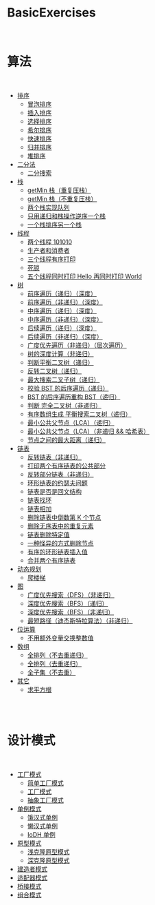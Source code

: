 BasicExercises
==

<br>

# 算法

<br>

- [排序](https://github.com/CaMnter/BasicExercises/blob/master/src/com/camnter/basicexercises/sorting)
    - [冒泡排序](https://github.com/CaMnter/BasicExercises/blob/master/src/com/camnter/basicexercises/sorting/BubbleSort.java)
    - [插入排序](https://github.com/CaMnter/BasicExercises/blob/master/src/com/camnter/basicexercises/sorting/InsertSort.java)
    - [选择排序](https://github.com/CaMnter/BasicExercises/blob/master/src/com/camnter/basicexercises/sorting/SelectionSort.java)
    - [希尔排序](https://github.com/CaMnter/BasicExercises/blob/master/src/com/camnter/basicexercises/sorting/ShellSort.java)
    - [快速排序](https://github.com/CaMnter/BasicExercises/blob/master/src/com/camnter/basicexercises/sorting/QuickSort.java)
    - [归并排序](https://github.com/CaMnter/BasicExercises/blob/master/src/com/camnter/basicexercises/sorting/MergeSort.java)
    - [堆排序](https://github.com/CaMnter/BasicExercises/blob/master/src/com/camnter/basicexercises/sorting/HeapSort.java)
- [二分法](https://github.com/CaMnter/BasicExercises/blob/master/src/com/camnter/basicexercises/binary)
    - [二分搜索](https://github.com/CaMnter/BasicExercises/blob/master/src/com/camnter/basicexercises/binary/BinarySearch.java)
- [栈](https://github.com/CaMnter/BasicExercises/blob/master/src/com/camnter/basicexercises/stack)
    - [getMin 栈（重复压栈）](https://github.com/CaMnter/BasicExercises/blob/master/src/com/camnter/basicexercises/stack/GetMinStackTwo.java)
    - [getMin 栈（不重复压栈）](https://github.com/CaMnter/BasicExercises/blob/master/src/com/camnter/basicexercises/stack/GetMinStackOne.java)
    - [两个栈实现队列](https://github.com/CaMnter/BasicExercises/blob/master/src/com/camnter/basicexercises/stack/TwoStacksImplementQueue.java)
    - [只用递归和栈操作逆序一个栈](https://github.com/CaMnter/BasicExercises/blob/master/src/com/camnter/basicexercises/stack/ReverseStack.java)
    - [一个栈排序另一个栈](https://github.com/CaMnter/BasicExercises/blob/master/src/com/camnter/basicexercises/stack/SortStackByStack.java)
- [线程](https://github.com/CaMnter/BasicExercises/blob/master/src/com/camnter/basicexercises/thread)
    - [两个线程 101010](https://github.com/CaMnter/BasicExercises/blob/master/src/com/camnter/basicexercises/thread/TwoThreadCommunication.java)
    - [生产者和消费者](https://github.com/CaMnter/BasicExercises/blob/master/src/com/camnter/basicexercises/thread/ProducerAndCustomer.java)
    - [三个线程有序打印](https://github.com/CaMnter/BasicExercises/blob/master/src/com/camnter/basicexercises/thread/ThreeThreadCommunication.java)
    - [死锁](https://github.com/CaMnter/BasicExercises/blob/master/src/com/camnter/basicexercises/thread/Deadlock.java)
    - [五个线程同时打印 Hello 再同时打印 World](https://github.com/CaMnter/BasicExercises/blob/master/src/com/camnter/basicexercises/thread/FiveThreadCommunication.java)
- [树](https://github.com/CaMnter/BasicExercises/blob/master/src/com/camnter/basicexercises/tree)
    - [前序遍历（递归）（深度）](https://github.com/CaMnter/BasicExercises/blob/master/src/com/camnter/basicexercises/tree/PreOrderRecursive.java)
    - [前序遍历（非递归）（深度）](https://github.com/CaMnter/BasicExercises/blob/master/src/com/camnter/basicexercises/tree/PreOrder.java)
    - [中序遍历（递归）（深度）](https://github.com/CaMnter/BasicExercises/blob/master/src/com/camnter/basicexercises/tree/InOrderRecursive.java)
    - [中序遍历（非递归）（深度）](https://github.com/CaMnter/BasicExercises/blob/master/src/com/camnter/basicexercises/tree/InOrder.java)
    - [后续遍历（递归）（深度）](https://github.com/CaMnter/BasicExercises/blob/master/src/com/camnter/basicexercises/tree/PostOrderRecursive.java)
    - [后续遍历（非递归）（深度）](https://github.com/CaMnter/BasicExercises/blob/master/src/com/camnter/basicexercises/tree/PostOrder.java)
    - [广度优先遍历（非递归）（层次遍历）](https://github.com/CaMnter/BasicExercises/blob/master/src/com/camnter/basicexercises/tree/LayerTraversal.java)
    - [树的深度计算（非递归）](https://github.com/CaMnter/BasicExercises/blob/master/src/com/camnter/basicexercises/tree/CountLayer.java)
    - [判断平衡二叉树（递归）](https://github.com/CaMnter/BasicExercises/blob/master/src/com/camnter/basicexercises/tree/IsBalancedTreeRecursive.java)
    - [反转二叉树（递归）](https://github.com/CaMnter/BasicExercises/blob/master/src/com/camnter/basicexercises/tree/ReverseTreeRecursive.java)
    - [最大搜索二叉子树（递归）](https://github.com/CaMnter/BasicExercises/blob/master/src/com/camnter/basicexercises/tree/BiggestSubBST.java)
    - [校验 BST 的后序遍历（递归）](https://github.com/CaMnter/BasicExercises/blob/master/src/com/camnter/basicexercises/tree/IsPostOrderArrayOfBST.java)
    - [BST 的后序遍历重构 BST（递归）](https://github.com/CaMnter/BasicExercises/blob/master/src/com/camnter/basicexercises/tree/PostOrderArrayToBST.java)
    - [判断 完全二叉树（非递归）](https://github.com/CaMnter/BasicExercises/blob/master/src/com/camnter/basicexercises/tree/IsCompleteBinaryTree.java)
    - [有序数组生成 平衡搜索二叉树（递归）](https://github.com/CaMnter/BasicExercises/blob/master/src/com/camnter/basicexercises/tree/GenerateBBST.java)
    - [最小公共父节点（LCA）（递归）](https://github.com/CaMnter/BasicExercises/blob/master/src/com/camnter/basicexercises/tree/LowestCommonAncestorRecursive.java)
    - [最小公共父节点（LCA）（非递归 && 哈希表）](https://github.com/CaMnter/BasicExercises/blob/master/src/com/camnter/basicexercises/tree/LowestCommonAncestorByHashMap.java)
    - [节点之间的最大距离（递归）](https://github.com/CaMnter/BasicExercises/blob/master/src/com/camnter/basicexercises/tree/MaximumDistanceBetweenNodes.java)
- [链表](https://github.com/CaMnter/BasicExercises/blob/master/src/com/camnter/basicexercises/linklist)
    - [反转链表（非递归）](https://github.com/CaMnter/BasicExercises/blob/master/src/com/camnter/basicexercises/linklist/ReverseLinkList.java)
    - [打印两个有序链表的公共部分](https://github.com/CaMnter/BasicExercises/blob/master/src/com/camnter/basicexercises/linklist/PrintLinkListCommonPart.java)
    - [反转部分链表（非递归）](https://github.com/CaMnter/BasicExercises/blob/master/src/com/camnter/basicexercises/linklist/ReversePartOfLinkList.java)
    - [环形链表的约瑟夫问题](https://github.com/CaMnter/BasicExercises/blob/master/src/com/camnter/basicexercises/linklist/Josephus.java)
    - [链表是否是回文结构](https://github.com/CaMnter/BasicExercises/blob/master/src/com/camnter/basicexercises/linklist/IsPalindrome.java)
    - [链表找环](https://github.com/CaMnter/BasicExercises/blob/master/src/com/camnter/basicexercises/linklist/WithRingLinkList.java)
    - [链表相加](https://github.com/CaMnter/BasicExercises/blob/master/src/com/camnter/basicexercises/linklist/LinkListAddition.java)
    - [删除链表中倒数第 K 个节点](https://github.com/CaMnter/BasicExercises/blob/master/src/com/camnter/basicexercises/linklist/RemoveLastKthNode.java)
    - [删除无序表中的重复元素](https://github.com/CaMnter/BasicExercises/blob/master/src/com/camnter/basicexercises/linklist/RemoveDuplicateElements.java)
    - [链表删除特定值](https://github.com/CaMnter/BasicExercises/blob/master/src/com/camnter/basicexercises/linklist/DeleteSpecifiedValue.java)
    - [一种怪异的方式删除节点](https://github.com/CaMnter/BasicExercises/blob/master/src/com/camnter/basicexercises/linklist/WeirdWayToDeleteNodes.java)
    - [有序的环形链表插入值](https://github.com/CaMnter/BasicExercises/blob/master/src/com/camnter/basicexercises/linklist/OrderedCircularLinkListInsertNode.java)
    - [合并两个有序链表](https://github.com/CaMnter/BasicExercises/blob/master/src/com/camnter/basicexercises/linklist/MergingOrderedLinkLists.java)
- [动态规划](https://github.com/CaMnter/BasicExercises/blob/master/src/com/camnter/basicexercises/dynamicplanning)
    - [爬楼梯](https://github.com/CaMnter/BasicExercises/blob/master/src/com/camnter/basicexercises/dynamicplanning/ClimbStairs.java)
- [图](https://github.com/CaMnter/BasicExercises/blob/master/src/com/camnter/basicexercises/graph)
    - [广度优先搜索（DFS）（非递归）](https://github.com/CaMnter/BasicExercises/blob/master/src/com/camnter/basicexercises/graph/BreadthFirstSearch.java)
    - [深度优先搜索（BFS）（递归）](https://github.com/CaMnter/BasicExercises/blob/master/src/com/camnter/basicexercises/graph/DepthFirstSearchRecursive.java)
    - [深度优先搜索（BFS）（非递归）](https://github.com/CaMnter/BasicExercises/blob/master/src/com/camnter/basicexercises/graph/DepthFirstSearch.java)
    - [最短路径（迪杰斯特拉算法）（非递归）](https://github.com/CaMnter/BasicExercises/blob/master/src/com/camnter/basicexercises/graph/Dijkstra.java)
- [位运算](https://github.com/CaMnter/BasicExercises/blob/master/src/com/camnter/basicexercises/bit)
    - [不用额外变量交换整数值](https://github.com/CaMnter/BasicExercises/blob/master/src/com/camnter/basicexercises/bit/SpecialExchangeValue.java)
- [数组](https://github.com/CaMnter/BasicExercises/blob/master/src/com/camnter/basicexercises/array)
    - [全排列（不去重递归）](https://github.com/CaMnter/BasicExercises/blob/master/src/com/camnter/basicexercises/array/FullPermutationRecursive.java)
    - [全排列（去重递归）](https://github.com/CaMnter/BasicExercises/blob/master/src/com/camnter/basicexercises/array/FullPermutationOptimizedRecursive.java)
    - [全子集（不去重）](https://github.com/CaMnter/BasicExercises/blob/master/src/com/camnter/basicexercises/array/Subsets.java)
- [其它](https://github.com/CaMnter/BasicExercises/blob/master/src/com/camnter/basicexercises/other)
    - [求平方根](https://github.com/CaMnter/BasicExercises/blob/master/src/com/camnter/basicexercises/other/Sqrt.java)


<br>
<br>

# 设计模式

<br>

- [工厂模式](https://github.com/CaMnter/BasicExercises/blob/master/src/com/camnter/basicexercises/design/factory)
    - [简单工厂模式](https://github.com/CaMnter/BasicExercises/blob/master/src/com/camnter/basicexercises/design/factory/SimpleFactoryPattern.java)
    - [工厂模式](https://github.com/CaMnter/BasicExercises/blob/master/src/com/camnter/basicexercises/design/factory/FactoryPattern.java)
    - [抽象工厂模式](https://github.com/CaMnter/BasicExercises/blob/master/src/com/camnter/basicexercises/design/factory/AbstractFactoryPattern.java)
- [单例模式](https://github.com/CaMnter/BasicExercises/blob/master/src/com/camnter/basicexercises/design/singleton)
    - [饿汉式单例](https://github.com/CaMnter/BasicExercises/blob/master/src/com/camnter/basicexercises/design/singleton/EagerSingleton.java)
    - [懒汉式单例](https://github.com/CaMnter/BasicExercises/blob/master/src/com/camnter/basicexercises/design/singleton/LazySingleton.java)
    - [IoDH 单例](https://github.com/CaMnter/BasicExercises/blob/master/src/com/camnter/basicexercises/design/singleton/IoDHSingleton.java)
- [原型模式](https://github.com/CaMnter/BasicExercises/blob/master/src/com/camnter/basicexercises/design/prototype)
    - [浅克隆原型模式](https://github.com/CaMnter/BasicExercises/blob/master/src/com/camnter/basicexercises/design/prototype/ShallowClonePrototypePattern.java)
    - [深克隆原型模式](https://github.com/CaMnter/BasicExercises/blob/master/src/com/camnter/basicexercises/design/prototype/DeepClonePrototypePattern.java)
- [建造者模式](https://github.com/CaMnter/BasicExercises/blob/master/src/com/camnter/basicexercises/design/builder/BuilderPattern.java)
- [适配器模式](https://github.com/CaMnter/BasicExercises/blob/master/src/com/camnter/basicexercises/design/adapter/AdapterPattern.java)
- [桥接模式](https://github.com/CaMnter/BasicExercises/blob/master/src/com/camnter/basicexercises/design/bridge/BridgePattern.java)
- [组合模式](https://github.com/CaMnter/BasicExercises/blob/master/src/com/camnter/basicexercises/design/composite/CompositePattern.java)

<br>
<br>